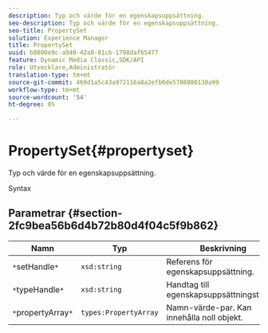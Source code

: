 ```yaml
---
description: Typ och värde för en egenskapsuppsättning.
seo-description: Typ och värde för en egenskapsuppsättning.
seo-title: PropertySet
solution: Experience Manager
title: PropertySet
uuid: b8800e9c-a940-42a8-81cb-1798daf65477
feature: Dynamic Media Classic,SDK/API
role: Utvecklare,Administratör
translation-type: tm+mt
source-git-commit: 469d1a5c43a972116a8a2efb0de5708800130a99
workflow-type: tm+mt
source-wordcount: '54'
ht-degree: 0%

---
```



# PropertySet{#propertyset}

Typ och värde för en egenskapsuppsättning.

Syntax

## Parametrar {#section-2fc9bea56b6d4b72b80d4f04c5f9b862}

| Namn | Typ | Beskrivning |
|---|---|---|
| `*`setHandle`*` | `xsd:string` | Referens för egenskapsuppsättning. |
| `*`typeHandle`*` | `xsd:string` | Handtag till egenskapsuppsättningstypen. |
| `*`propertyArray`*` | `types:PropertyArray` | Namn-värde-par. Kan innehålla noll objekt. |

